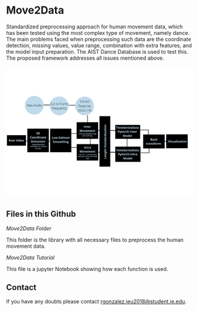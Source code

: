 # Move2Data
Standardized preprocessing approach for human movement data, which has been tested using the most complex type of movement, namely dance. The main problems faced when preprocessing such data are the coordinate detection, missing values, value range, combination with extra features, and the model input preparation. The AIST Dance Database is used to test this. The proposed framework addresses all issues mentioned above.

![Move2DataFramework](https://github.com/roglantero/Move2Data/blob/main/Move2Data_Framework.png?raw=true)


## Files in this Github

*Move2Data Folder*

This folder is the library with all necessary files to preprocess the human movement data.

*Move2Data Tutorial*

This file is a jupyter Notebook showing how each function is used.

## Contact

If you have any doubts please contact rgonzalez.ieu2018@student.ie.edu.
